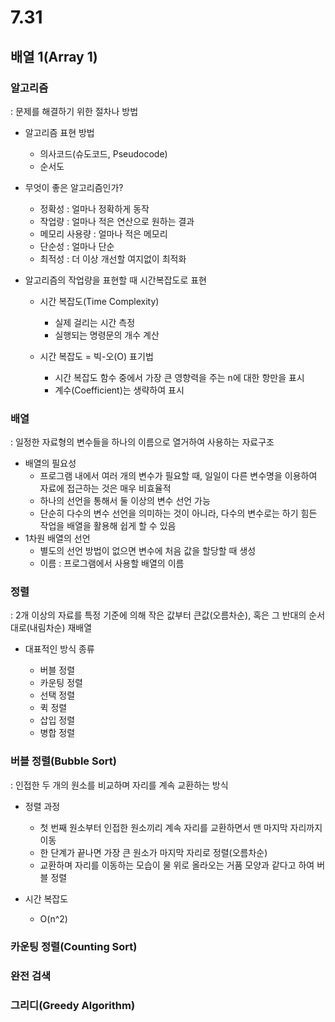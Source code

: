 # 7.31

## 배열 1(Array 1)

### 알고리즘

: 문제를 해결하기 위한 절차나 방법

- 알고리즘 표현 방법

  - 의사코드(슈도코드, Pseudocode)
  - 순서도

- 무엇이 좋은 알고리즘인가?

  - 정확성 : 얼마나 정확하게 동작
  - 작업량 : 얼마나 적은 연산으로 원하는 결과
  - 메모리 사용량 : 얼마나 적은 메모리
  - 단순성 : 얼마나 단순
  - 최적성 : 더 이상 개선할 여지없이 최적화

- 알고리즘의 작업량을 표현할 때 시간복잡도로 표현

  - 시간 복잡도(Time Complexity)

    - 실제 걸리는 시간 측정
    - 실행되는 명령문의 개수 계산

  - 시간 복잡도 = 빅-오(O) 표기법

    - 시간 복잡도 함수 중에서 가장 큰 영향력을 주는 n에 대한 항만을 표시
    - 계수(Coefficient)는 생략하여 표시

    

### 배열

: 일정한 자료형의 변수들을 하나의 이름으로 열거하여 사용하는 자료구조

- 배열의 필요성
  - 프로그램 내에서 여러 개의 변수가 필요할 때, 일일이 다른 변수명을 이용하여 자료에 접근하는 것은 매우 비효율적
  - 하나의 선언을 통해서 둘 이상의 변수 선언 가능
  - 단순히 다수의 변수 선언을 의미하는 것이 아니라, 다수의 변수로는 하기 힘든 작업을 배열을 활용해 쉽게 할 수 있음
- 1차원 배열의 선언
  - 별도의 선언 방법이 없으면 변수에 처음 값을 할당할 때 생성
  - 이름 : 프로그램에서 사용할 배열의 이름



### 정렬

: 2개 이상의 자료를 특정 기준에 의해 작은 값부터 큰값(오름차순), 혹은 그 반대의 순서대로(내림차순) 재배열

- 대표적인 방식 종류

  - 버블 정렬
  - 카운팅 정렬
  - 선택 정렬
  - 퀵 정렬
  - 삽입 정렬 
  - 병합 정렬

  

### 버블 정렬(Bubble Sort)

: 인접한 두 개의 원소를 비교하며 자리를 계속 교환하는 방식

- 정렬 과정

  - 첫 번째 원소부터 인접한 원소끼리 계속 자리를 교환하면서 맨 마지막 자리까지 이동
  - 한 단계가 끝나면 가장 큰 원소가 마지막 자리로 정렬(오름차순)
  - 교환하며 자리를 이동하는 모습이 물 위로 올라오는 거품 모양과 같다고 하여 버블 정렬

- 시간 복잡도 

  - O(n^2)

  

### 카운팅 정렬(Counting Sort)

### 완전 검색

### 그리디(Greedy Algorithm)